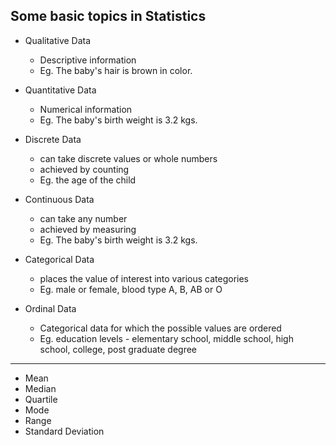 ## Some basic topics in Statistics

- Qualitative Data
  - Descriptive information 
  - Eg. The baby's hair is brown in color.

- Quantitative Data
  - Numerical information
  - Eg. The baby's birth weight is 3.2 kgs.


- Discrete Data
  - can take discrete values or whole numbers
  - achieved by counting
  - Eg. the age of the child

- Continuous Data
  - can take any number
  - achieved by measuring
  - Eg. The baby's birth weight is 3.2 kgs.
   
- Categorical Data
  - places the value of interest into various categories
  - Eg. male or female, blood type A, B, AB or O

- Ordinal Data
  - Categorical data for which the possible values are ordered
  - Eg. education levels - elementary school, middle school, high school, college, post graduate degree

___________

- Mean
- Median
- Quartile
- Mode
- Range
- Standard Deviation
